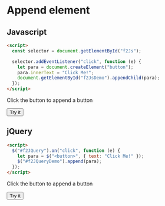 # Append element

## Javascript

```html
<script>
  const selector = document.getElementById("f2Js");

  selector.addEventListener("click", function (e) {
    let para = document.createElement("button");
    para.innerText = "Click Me!";
    document.getElementById("f2JsDemo").appendChild(para);
  });
</script>
```

Click the button to append a button

<button id="f2Js">Try it</button>

<div id="f2JsDemo"></div>

## jQuery

```html
<script>
  $("#f2JQuery").on("click", function (e) {
    let para = $("<button>", { text: "Click Me!" });
    $("#f2JQueryDemo").append(para);
  });
</script>
```

Click the button to append a button

<button id="f2JQuery">Try it</button>

<div id="f2JQueryDemo"></div>

